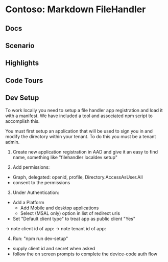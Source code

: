 # Contoso: Markdown FileHandler

## Docs

## Scenario

## Highlights

## Code Tours

## Dev Setup

To work locally you need to setup a file handler app registration and load it with a manifest. We have included a tool and associated npm script to accomplish this.

You must first setup an application that will be used to sign you in and modify the directory within your tenant. To do this you must be a tenant admin.


1. Create new application registration in AAD and give it an easy to find name, something like "filehandler localdev setup"

2. Add permissions:
  - Graph, delegated: openid, profile, Directory.AccessAsUser.All
  - consent to the permissions

3. Under Authentication:
  - Add a Platform
    - Add Mobile and desktop applications
    - Select (MSAL only) option in list of redirect uris
  - Set "Default client type" to treat app as public client "Yes"

-> note client id of app:
-> note tenant id of app:

4. Run: "npm run dev-setup" 
  - supply client id and secret when asked
  - follow the on screen prompts to complete the device-code auth flow





